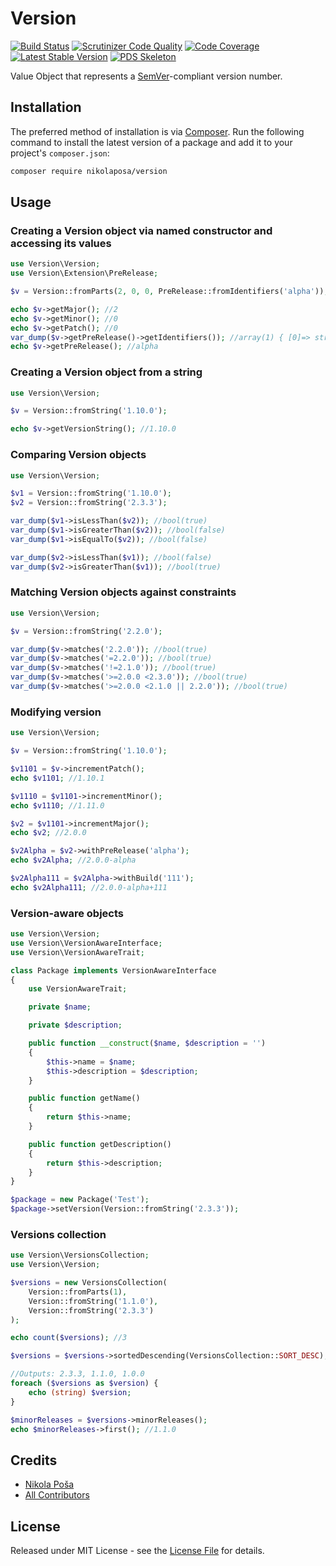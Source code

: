 # Version

[![Build Status](https://travis-ci.org/nikolaposa/version.svg?branch=master)](https://travis-ci.org/nikolaposa/version)
[![Scrutinizer Code Quality](https://scrutinizer-ci.com/g/nikolaposa/version/badges/quality-score.png?b=master)](https://scrutinizer-ci.com/g/nikolaposa/version/?branch=master)
[![Code Coverage](https://scrutinizer-ci.com/g/nikolaposa/version/badges/coverage.png?b=master)](https://scrutinizer-ci.com/g/nikolaposa/version/?branch=master)
[![Latest Stable Version](https://poser.pugx.org/nikolaposa/version/v/stable)](https://packagist.org/packages/nikolaposa/version)
[![PDS Skeleton](https://img.shields.io/badge/pds-skeleton-blue.svg)](https://github.com/php-pds/skeleton)

Value Object that represents a [SemVer][link-semver]-compliant version number.

## Installation

The preferred method of installation is via [Composer](http://getcomposer.org/). Run the following
command to install the latest version of a package and add it to your project's `composer.json`:

```bash
composer require nikolaposa/version
```

## Usage

### Creating a Version object via named constructor and accessing its values

```php
use Version\Version;
use Version\Extension\PreRelease;

$v = Version::fromParts(2, 0, 0, PreRelease::fromIdentifiers('alpha'));

echo $v->getMajor(); //2
echo $v->getMinor(); //0
echo $v->getPatch(); //0
var_dump($v->getPreRelease()->getIdentifiers()); //array(1) { [0]=> string(1) "alpha" }
echo $v->getPreRelease(); //alpha
```

### Creating a Version object from a string

```php
use Version\Version;

$v = Version::fromString('1.10.0');

echo $v->getVersionString(); //1.10.0

```

### Comparing Version objects

```php
use Version\Version;

$v1 = Version::fromString('1.10.0');
$v2 = Version::fromString('2.3.3');

var_dump($v1->isLessThan($v2)); //bool(true)
var_dump($v1->isGreaterThan($v2)); //bool(false)
var_dump($v1->isEqualTo($v2)); //bool(false)

var_dump($v2->isLessThan($v1)); //bool(false)
var_dump($v2->isGreaterThan($v1)); //bool(true)
```

### Matching Version objects against constraints

```php
use Version\Version;

$v = Version::fromString('2.2.0');

var_dump($v->matches('2.2.0')); //bool(true)
var_dump($v->matches('=2.2.0')); //bool(true)
var_dump($v->matches('!=2.1.0')); //bool(true)
var_dump($v->matches('>=2.0.0 <2.3.0')); //bool(true)
var_dump($v->matches('>=2.0.0 <2.1.0 || 2.2.0')); //bool(true)
```

### Modifying version

```php
use Version\Version;

$v = Version::fromString('1.10.0');

$v1101 = $v->incrementPatch();
echo $v1101; //1.10.1

$v1110 = $v1101->incrementMinor();
echo $v1110; //1.11.0

$v2 = $v1101->incrementMajor();
echo $v2; //2.0.0

$v2Alpha = $v2->withPreRelease('alpha');
echo $v2Alpha; //2.0.0-alpha

$v2Alpha111 = $v2Alpha->withBuild('111');
echo $v2Alpha111; //2.0.0-alpha+111
```

### Version-aware objects

```php
use Version\Version;
use Version\VersionAwareInterface;
use Version\VersionAwareTrait;

class Package implements VersionAwareInterface
{
    use VersionAwareTrait;

    private $name;

    private $description;

    public function __construct($name, $description = '')
    {
        $this->name = $name;
        $this->description = $description;
    }

    public function getName()
    {
        return $this->name;
    }

    public function getDescription()
    {
        return $this->description;
    }
}

$package = new Package('Test');
$package->setVersion(Version::fromString('2.3.3'));
```

### Versions collection

```php
use Version\VersionsCollection;
use Version\Version;

$versions = new VersionsCollection(
    Version::fromParts(1),
    Version::fromString('1.1.0'),
    Version::fromString('2.3.3')
);

echo count($versions); //3

$versions = $versions->sortedDescending(VersionsCollection::SORT_DESC);

//Outputs: 2.3.3, 1.1.0, 1.0.0
foreach ($versions as $version) {
    echo (string) $version;
}

$minorReleases = $versions->minorReleases();
echo $minorReleases->first(); //1.1.0
```

## Credits

- [Nikola Poša][link-author]
- [All Contributors][link-contributors]

## License

Released under MIT License - see the [License File](LICENSE) for details.


[link-semver]: http://semver.org/
[link-author]: https://github.com/nikolaposa
[link-contributors]: ../../contributors
